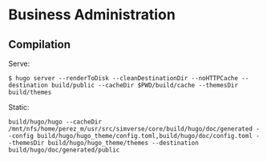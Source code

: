 # Business Administration

## Compilation

Serve:

```
$ hugo server --renderToDisk --cleanDestinationDir --noHTTPCache --destination build/public --cacheDir $PWD/build/cache --themesDir build/themes
```

Static:

```
build/hugo/hugo --cacheDir /mnt/nfs/home/perez_m/usr/src/simverse/core/build/hugo/doc/generated --config build/hugo/hugo_theme/config.toml,build/hugo/doc/config.toml --themesDir build/hugo/hugo_theme/themes --destination build/hugo/doc/generated/public
```
